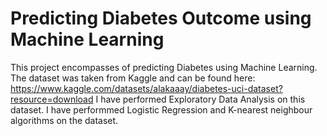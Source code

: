 # Predicting Diabetes Outcome using Machine Learning 
This project encompasses of predicting Diabetes using Machine Learning.
The dataset was taken from Kaggle and can be found here: https://www.kaggle.com/datasets/alakaaay/diabetes-uci-dataset?resource=download
I have performed Exploratory Data Analysis on this dataset. 
I have performmed Logistic Regression and K-nearest neighbour algorithms on the dataset. 
